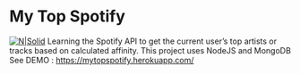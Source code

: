 # My Top Spotify
[![N|Solid](https://cdn.iconscout.com/icon/free/png-256/nodejs-226032.png)](https://cdn.iconscout.com/icon/free/png-256/nodejs-226032.png)
Learning the Spotify API to get the current user’s top artists or tracks based on calculated affinity.
This project uses NodeJS and MongoDB
See DEMO : https://mytopspotify.herokuapp.com/

